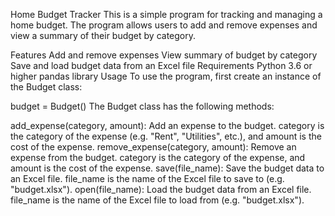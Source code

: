 Home Budget Tracker
This is a simple program for tracking and managing a home budget. The program allows users to add and remove expenses and view a summary of their budget by category.

Features
Add and remove expenses
View summary of budget by category
Save and load budget data from an Excel file
Requirements
Python 3.6 or higher
pandas library
Usage
To use the program, first create an instance of the Budget class:


budget = Budget()
The Budget class has the following methods:

add_expense(category, amount): Add an expense to the budget. category is the category of the expense (e.g. "Rent", "Utilities", etc.), and amount is the cost of the expense.
remove_expense(category, amount): Remove an expense from the budget. category is the category of the expense, and amount is the cost of the expense.
save(file_name): Save the budget data to an Excel file. file_name is the name of the Excel file to save to (e.g. "budget.xlsx").
open(file_name): Load the budget data from an Excel file. file_name is the name of the Excel file to load from (e.g. "budget.xlsx").
